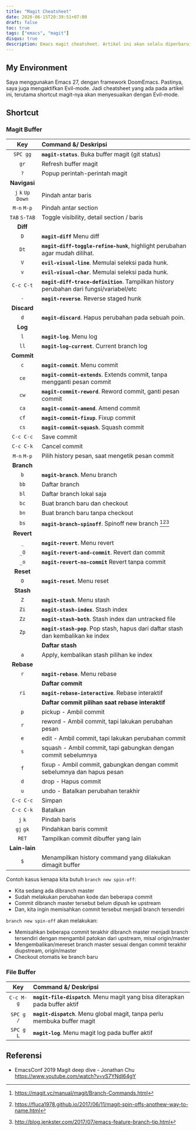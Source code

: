 ```yaml
---
title: "Magit Cheatsheet"
date: 2020-06-15T20:39:51+07:00
draft: false
toc: true
tags: ["emacs", "magit"]
disqus: true
description: Emacs magit cheatsheet. Artikel ini akan selalu diperbarui.
---
```


## My Environment

Saya menggunakan Emacs 27, dengan framework DoomEmacs. Pastinya, saya juga mengaktifkan Evil-mode.
Jadi cheatsheet yang ada pada artikel ini, terutama shortcut magit-nya akan menyesuaikan dengan Evil-mode.

## Shortcut

### Magit Buffer

|         Key         | Command &/ Deskripsi                                                                    |
| :-----------------: | :-------------------------------------------------------------------------------------- |
|      `SPC gg`       | **`magit-status`**. Buka buffer magit (git status)                                      |
|        `gr`         | Refresh buffer magit                                                                    |
|         `?`         | Popup perintah-perintah magit                                                           |
|    **Navigasi**     |                                                                                         |
| `j` `k` `Up` `Down` | Pindah antar baris                                                                      |
|     `M-n` `M-p`     | Pindah antar section                                                                    |
|    `TAB` `S-TAB`    | Toggle visibility, detail section / baris                                               |
|      **Diff**       |                                                                                         |
|         `D`         | **`magit-diff`** Menu diff                                                              |
|        `Dt`         | **`magit-diff-toggle-refine-hunk`**, highlight perubahan agar mudah dilihat.            |
|         `V`         | **`evil-visual-line`**. Memulai seleksi pada hunk.                                      |
|         `v`         | **`evil-visual-char`**. Memulai seleksi pada hunk.                                      |
|      `C-c C-t`      | **`magit-diff-trace-definition`**. Tampilkan history perubahan dari fungsi/variabel/etc |
|         `-`         | **`magit-reverse`**. Reverse staged hunk                                                |
|     **Discard**     |                                                                                         |
|         `d`         | **`magit-discard`**. Hapus perubahan pada sebuah poin.                                  |
|       **Log**       |                                                                                         |
|         `l`         | **`magit-log`**. Menu log                                                               |
|        `ll`         | **`magit-log-current`**. Current branch log                                             |
|     **Commit**      |                                                                                         |
|         `c`         | **`magit-commit`**. Menu commit                                                         |
|        `ce`         | **`magit-commit-extends`**. Extends commit, tanpa mengganti pesan commit                |
|        `cw`         | **`magit-commit-reword`**. Reword commit, ganti pesan commit                            |
|        `ca`         | **`magit-commit-amend`**. Amend commit                                                  |
|        `cf`         | **`magit-commit-fixup`**. Fixup commit                                                  |
|        `cs`         | **`magit-commit-squash`**. Squash commit                                                |
|      `C-c C-c`      | Save commit                                                                             |
|      `C-c C-k`      | Cancel commit                                                                           |
|     `M-n` `M-p`     | Pilih history pesan, saat mengetik pesan commit                                         |
|     **Branch**      |                                                                                         |
|         `b`         | **`magit-branch`**. Menu branch                                                         |
|        `bb`         | Daftar branch                                                                           |
|        `bl`         | Daftar branch lokal saja                                                                |
|        `bc`         | Buat branch baru dan checkout                                                           |
|        `bn`         | Buat branch baru tanpa checkout                                                         |
|        `bs`         | **`magit-branch-spinoff`**. Spinoff new branch [^1][^2][^3]                             |
|     **Revert**      |                                                                                         |
|         `_`         | **`magit-revert`**. Menu revert                                                         |
|        `_O`         | **`magit-revert-and-commit`**. Revert dan commit                                        |
|        `_o`         | **`magit-revert-no-commit`** Revert tanpa commit                                        |
|      **Reset**      |                                                                                         |
|         `O`         | **`magit-reset`**. Menu reset                                                           |
|      **Stash**      |                                                                                         |
|         `Z`         | **`magit-stash`**. Menu stash                                                           |
|        `Zi`         | **`magit-stash-index`**. Stash index                                                    |
|        `Zz`         | **`magit-stash-both`**. Stash index dan untracked file                                  |
|        `Zp`         | **`magit-stash-pop`**. Pop stash, hapus dari daftar stash dan kembalikan ke index       |
|                     | **Daftar stash**                                                                        |
|         `a`         | Apply, kembalikan stash pilihan ke index                                                |
|     **Rebase**      |                                                                                         |
|         `r`         | **`magit-rebase`**. Menu rebase                                                         |
|                     | **Daftar commit**                                                                       |
|        `ri`         | **`magit-rebase-interactive`**. Rebase interaktif                                       |
|                     | **Daftar commit pilihan saat rebase interaktif**                                        |
|         `p`         | pickup - Ambil commit                                                                   |
|         `r`         | reword - Ambil commit, tapi lakukan perubahan pesan                                     |
|         `e`         | edit - Ambil commit, tapi lakukan perubahan commit                                      |
|         `s`         | squash - Ambil commit, tapi gabungkan dengan commit sebelumnya                          |
|         `f`         | fixup - Ambil commit, gabungkan dengan commit sebelumnya dan hapus pesan                |
|         `d`         | drop - Hapus commit                                                                     |
|         `u`         | undo - Batalkan perubahan terakhir                                                      |
|      `C-c C-c`      | Simpan                                                                                  |
|      `C-c C-k`      | Batalkan                                                                                |
|       `j` `k`       | Pindah baris                                                                            |
|      `gj` `gk`      | Pindahkan baris commit                                                                  |
|        `RET`        | Tampilkan commit dibuffer yang lain                                                     |
|    **Lain-lain**    |                                                                                         |
|         `$`         | Menampilkan history command yang dilakukan dimagit buffer                               |

[^1]: https://magit.vc/manual/magit/Branch-Commands.html
[^2]: https://fluca1978.github.io/2017/06/11/magit-spin-offs-anothew-way-to-name.html
[^3]: http://blog.jenkster.com/2017/07/emacs-feature-branch-tip.html

Contoh kasus kenapa kita butuh `branch new spin-off`:

- Kita sedang ada dibranch master
- Sudah melakukan perubahan kode dan beberapa commit
- Commit dibranch master tersebut belum dipush ke upstream
- Dan, kita ingin memisahkan commit tersebut menjadi branch tersendiri

`branch new spin-off` akan melakukan:

- Memisahkan beberapa commit terakhir dibranch master menjadi branch tersendiri
  dengan mengambil patokan dari upstream, misal origin/master
- Mengembalikan/mereset branch master sesuai dengan commit terakhir diupstream, origin/master
- Checkout otomatis ke branch baru

### File Buffer

|    Key    | Command &/ Deskripsi                                                         |
| :-------: | :--------------------------------------------------------------------------- |
| `C-c M-g` | **`magit-file-dispatch`**. Menu magit yang bisa diterapkan pada buffer aktif |
| `SPC g /` | **`magit-dispatch`**. Menu global magit, tanpa perlu membuka buffer magit    |
| `SPC g L` | **`magit-log`**. Menu magit log pada buffer aktif                            |

## Referensi

- EmacsConf 2019 Magit deep dive - Jonathan Chu https://www.youtube.com/watch?v=vS7YNdl64gY

